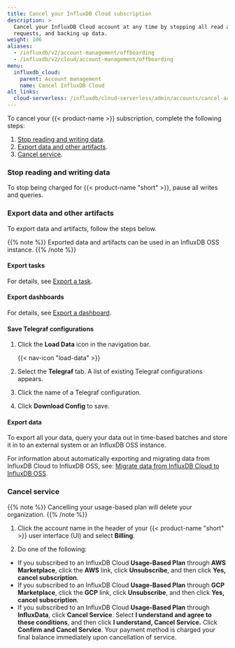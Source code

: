 ```yaml
---
title: Cancel your InfluxDB Cloud subscription
description: >
  Cancel your InfluxDB Cloud account at any time by stopping all read and write
  requests, and backing up data.
weight: 106
aliases:
  - /influxdb/v2/account-management/offboarding
  - /influxdb/v2/cloud/account-management/offboarding
menu:
  influxdb_cloud:
    parent: Account management
    name: Cancel InfluxDB Cloud
alt_links: 
  cloud-serverless: /influxdb/cloud-serverless/admin/accounts/cancel-account/
---
```


To cancel your {{< product-name >}} subscription, complete the following steps:

1. [Stop reading and writing data](#stop-reading-and-writing-data).
2. [Export data and other artifacts](#export-data-and-other-artifacts).
3. [Cancel service](#cancel-service).

### Stop reading and writing data

To stop being charged for {{< product-name "short" >}}, pause all writes and queries.

### Export data and other artifacts

To export data and artifacts, follow the steps below.

{{% note %}}
Exported data and artifacts can be used in an InfluxDB OSS instance.
{{% /note %}}

#### Export tasks

For details, see [Export a task](/influxdb/cloud/process-data/manage-tasks/export-task/).

#### Export dashboards

For details, see [Export a dashboard](/influxdb/cloud/visualize-data/dashboards/export-dashboard/).

#### Save Telegraf configurations

1. Click the **Load Data** icon in the navigation bar.

    {{< nav-icon "load-data" >}}

2. Select the **Telegraf** tab. A list of existing Telegraf configurations appears.
3. Click the name of a Telegraf configuration.
4. Click **Download Config** to save.

#### Export data

To export all your data, query your data out in time-based batches and store it
in to an external system or an InfluxDB OSS instance.

For information about automatically exporting and migrating data from InfluxDB 
Cloud to InfluxDB OSS, see: [Migrate data from InfluxDB Cloud to InfluxDB OSS](/influxdb/cloud/migrate-data/migrate-cloud-to-oss/).

### Cancel service

{{% note %}}
Cancelling your usage-based plan will delete your organization.
{{% /note %}}

1. Click the account name in the header of your {{< product-name "short" >}}
   user interface (UI) and select **Billing**.

2. Do one of the following:

  - If you subscribed to an InfluxDB Cloud **Usage-Based Plan** through **AWS Marketplace**, click the **AWS** link, click **Unsubscribe**, and then click **Yes, cancel subscription**.
  - If you subscribed to an InfluxDB Cloud **Usage-Based Plan** through **GCP Marketplace**, click the **GCP** link, click **Unsubscribe**, and then click **Yes, cancel subscription**.
  - If you subscribed to an InfluxDB Cloud **Usage-Based Plan** through **InfluxData**, click **Cancel Service**. Select **I understand and agree to these conditions**, and then click **I understand, Cancel Service.** Click **Confirm and Cancel Service**. Your payment method is charged your final balance immediately upon cancellation of service.
